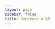 ```yaml
---
layout: page
sidebar: false
title: Generate a QR
---
```


<script setup>
import GenerateQr from '../.vitepress/components/GenerateQr.vue'
</script>

<GenerateQr />
